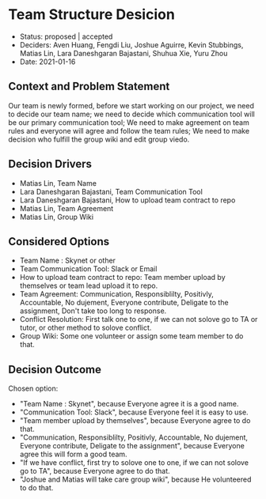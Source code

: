 # Team Structure Desicion

* Status: proposed | accepted
* Deciders: Aven Huang, Fengdi Liu, Joshue Aguirre, Kevin Stubbings, Matias Lin,
Lara Daneshgaran Bajastani, Shuhua Xie, Yuru Zhou
* Date: 2021-01-16


## Context and Problem Statement

  Our team is newly formed, before we start working on our project, we need to decide our team name; we need to decide which communication tool will be our primary communication tool; We need to make agreement on team rules and everyone will agree and follow the team rules; We need to make decision who fulfill the group wiki and edit group viedo.

## Decision Drivers 

* Matias Lin, Team Name
* Lara Daneshgaran Bajastani, Team Communication Tool
* Lara Daneshgaran Bajastani, How to upload team contract to repo
* Matias Lin, Team Agreement
* Matias Lin, Group Wiki


## Considered Options

* Team Name : Skynet or other
* Team Communication Tool: Slack or Email
* How to upload team contract to repo: Team member upload by themselves or team lead upload it to repo.
* Team Agreement: Communication, Responsiblilty, Positivly, Accountable, No dujement, Everyone contribute, Deligate to the assignment, Don't take too long to response.
* Conflict Resolution: First talk one to one, if we can not solove go to TA or tutor, or other method to solove conflict.
* Group Wiki: Some one volunteer or assign some team member to do that.


## Decision Outcome

Chosen option: 
 * "Team Name : Skynet", because Everyone agree it is a good name.
 * "Communication Tool: Slack", because Everyone feel it is easy to use.
 * "Team member upload by themselves", because Everyone agree to do that.
 * "Communication, Responsiblilty, Positivly, Accountable, No dujement, Everyone contribute, Deligate to the assignment", because Everyone agree this will form a good team.
 * "If we have conflict, first try to solove one to one, if we can not solove go to TA", because Everyone agree to do that.
 * "Joshue and Matias will take care group wiki", because He volunteered to do that.
